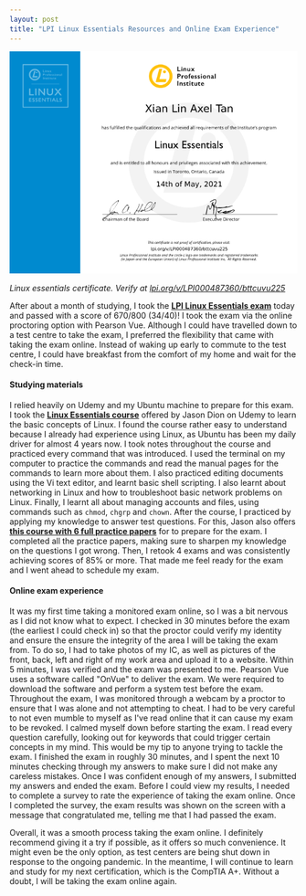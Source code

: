 ```yaml
---
layout: post
title: "LPI Linux Essentials Resources and Online Exam Experience"
---
```


![Linux Essentials certificate](/assets/img/posts/linux-essentials-online-exam/linux-esentials-certificate.png)

*Linux essentials certificate. Verify at* [*lpi.org/v/LPI000487360/bttcuvu225*](http://lpi.org/v/LPI000487360/bttcuvu225)

After about a month of studying, I took the [**LPI Linux Essentials exam**](https://www.lpi.org/our-certifications/linux-essentials-overview) today and passed with a score of 670/800 (34/40)! I took the exam via the online proctoring option with Pearson Vue. Although I could have travelled down to a test centre to take the exam, I preferred the flexibility that came with taking the exam online. Instead of waking up early to commute to the test centre, I could have breakfast from the comfort of my home and wait for the check-in time.

#### Studying materials

I relied heavily on Udemy and my Ubuntu machine to prepare for this exam. I took the [**Linux Essentials course**](https://www.udemy.com/course/linux-essentials-010/) offered by Jason Dion on Udemy to learn the basic concepts of Linux. I found the course rather easy to understand because I already had experience using Linux, as Ubuntu has been my daily driver for almost 4 years now. I took notes throughout the course and practiced every command that was introduced. I used the terminal on my computer to practice the commands and read the manual pages for the commands to learn more about them. I also practiced editing documents using the Vi text editor, and learnt basic shell scripting. I also learnt about networking in Linux and how to troubleshoot basic network problems on Linux. Finally, I learnt all about managing accounts and files, using commands such as `chmod`, `chgrp` and `chown`. After the course, I practiced by applying my knowledge to answer test questions. For this, Jason also offers [**this course with 6 full practice papers**](https://www.udemy.com/course/linux-essentials-practice-exams/) for to prepare for the exam. I completed all the practice papers, making sure to sharpen my knowledge on the questions I got wrong. Then, I retook 4 exams and was consistently achieving scores of 85% or more. That made me feel ready for the exam and I went ahead to schedule my exam.

#### Online exam experience

It was my first time taking a monitored exam online, so I was a bit nervous as I did not know what to expect. I checked in 30 minutes before the exam (the earliest I could check in) so that the proctor could verify my identity and ensure the ensure the integrity of the area I will be taking the exam from. To do so, I had to take photos of my IC, as well as pictures of the front, back, left and right of my work area and upload it to a website. Within 5 minutes, I was verified and the exam was presented to me. Pearson Vue uses a software called "OnVue" to deliver the exam. We were required to download the software and perform a system test before the exam. Throughout the exam, I was monitored through a webcam by a proctor to ensure that I was alone and not attempting to cheat. I had to be very careful to not even mumble to myself as I've read online that it can cause my exam to be revoked. I calmed myself down before starting the exam. I read every question carefully, looking out for keywords that could trigger certain concepts in my mind. This would be my tip to anyone trying to tackle the exam. I finished the exam in roughly 30 minutes, and I spent the next 10 minutes checking through my answers to make sure I did not make any careless mistakes. Once I was confident enough of my answers, I submitted my answers and ended the exam. Before I could view my results, I needed to complete a survey to rate the experience of taking the exam online. Once I completed the survey, the exam results was shown on the screen with a message that congratulated me, telling me that I had passed the exam.

Overall, it was a smooth process taking the exam online. I definitely recommend giving it a try if possible, as it offers so much convenience. It might even be the only option, as test centers are being shut down in response to the ongoing pandemic. In the meantime, I will continue to learn and study for my next certification, which is the CompTIA A+. Without a doubt, I will be taking the exam online again.